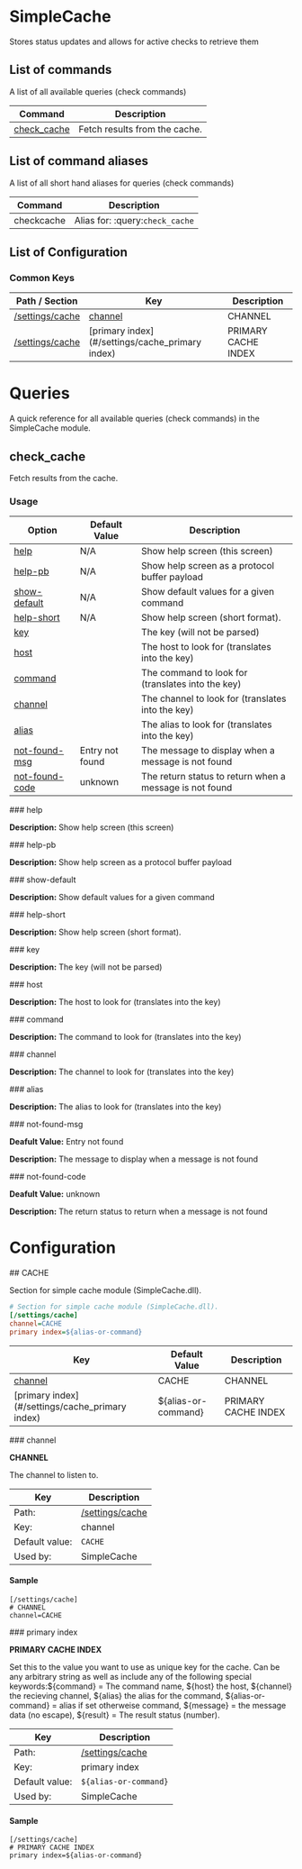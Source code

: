 # SimpleCache

Stores status updates and allows for active checks to retrieve them



## List of commands

A list of all available queries (check commands)

| Command                     | Description                   |
|-----------------------------|-------------------------------|
| [check_cache](#check_cache) | Fetch results from the cache. |


## List of command aliases

A list of all short hand aliases for queries (check commands)


| Command    | Description                     |
|------------|---------------------------------|
| checkcache | Alias for: :query:`check_cache` |


## List of Configuration


### Common Keys

| Path / Section                      | Key                                             | Description         |
|-------------------------------------|-------------------------------------------------|---------------------|
| [/settings/cache](#/settings/cache) | [channel](#/settings/cache_channel)             | CHANNEL             |
| [/settings/cache](#/settings/cache) | [primary index](#/settings/cache_primary index) | PRIMARY CACHE INDEX |





# Queries

A quick reference for all available queries (check commands) in the SimpleCache module.

## check_cache

Fetch results from the cache.


### Usage


| Option                                        | Default Value   | Description                                             |
|-----------------------------------------------|-----------------|---------------------------------------------------------|
| [help](#check_cache_help)                     | N/A             | Show help screen (this screen)                          |
| [help-pb](#check_cache_help-pb)               | N/A             | Show help screen as a protocol buffer payload           |
| [show-default](#check_cache_show-default)     | N/A             | Show default values for a given command                 |
| [help-short](#check_cache_help-short)         | N/A             | Show help screen (short format).                        |
| [key](#check_cache_key)                       |                 | The key (will not be parsed)                            |
| [host](#check_cache_host)                     |                 | The host to look for (translates into the key)          |
| [command](#check_cache_command)               |                 | The command to look for (translates into the key)       |
| [channel](#check_cache_channel)               |                 | The channel to look for (translates into the key)       |
| [alias](#check_cache_alias)                   |                 | The alias to look for (translates into the key)         |
| [not-found-msg](#check_cache_not-found-msg)   | Entry not found | The message to display when a message is not found      |
| [not-found-code](#check_cache_not-found-code) | unknown         | The return status to return when a message is not found |


<a name="check_cache_help"/>
### help



**Description:**
Show help screen (this screen)

<a name="check_cache_help-pb"/>
### help-pb



**Description:**
Show help screen as a protocol buffer payload

<a name="check_cache_show-default"/>
### show-default



**Description:**
Show default values for a given command

<a name="check_cache_help-short"/>
### help-short



**Description:**
Show help screen (short format).

<a name="check_cache_key"/>
### key



**Description:**
The key (will not be parsed)

<a name="check_cache_host"/>
### host



**Description:**
The host to look for (translates into the key)

<a name="check_cache_command"/>
### command



**Description:**
The command to look for (translates into the key)

<a name="check_cache_channel"/>
### channel



**Description:**
The channel to look for (translates into the key)

<a name="check_cache_alias"/>
### alias



**Description:**
The alias to look for (translates into the key)

<a name="check_cache_not-found-msg"/>
### not-found-msg


**Deafult Value:** Entry not found

**Description:**
The message to display when a message is not found

<a name="check_cache_not-found-code"/>
### not-found-code


**Deafult Value:** unknown

**Description:**
The return status to return when a message is not found



# Configuration

<a name="/settings/cache"/>
## CACHE

Section for simple cache module (SimpleCache.dll).

```ini
# Section for simple cache module (SimpleCache.dll).
[/settings/cache]
channel=CACHE
primary index=${alias-or-command}

```


| Key                                             | Default Value       | Description         |
|-------------------------------------------------|---------------------|---------------------|
| [channel](#/settings/cache_channel)             | CACHE               | CHANNEL             |
| [primary index](#/settings/cache_primary index) | ${alias-or-command} | PRIMARY CACHE INDEX |




<a name="/settings/cache_channel"/>
### channel

**CHANNEL**

The channel to listen to.




| Key            | Description                         |
|----------------|-------------------------------------|
| Path:          | [/settings/cache](#/settings/cache) |
| Key:           | channel                             |
| Default value: | `CACHE`                             |
| Used by:       | SimpleCache                         |


#### Sample

```
[/settings/cache]
# CHANNEL
channel=CACHE
```


<a name="/settings/cache_primary index"/>
### primary index

**PRIMARY CACHE INDEX**

Set this to the value you want to use as unique key for the cache.
Can be any arbitrary string as well as include any of the following special keywords:${command} = The command name, ${host} the host, ${channel} the recieving channel, ${alias} the alias for the command, ${alias-or-command} = alias if set otherweise command, ${message} = the message data (no escape), ${result} = The result status (number).




| Key            | Description                         |
|----------------|-------------------------------------|
| Path:          | [/settings/cache](#/settings/cache) |
| Key:           | primary index                       |
| Default value: | `${alias-or-command}`               |
| Used by:       | SimpleCache                         |


#### Sample

```
[/settings/cache]
# PRIMARY CACHE INDEX
primary index=${alias-or-command}
```


